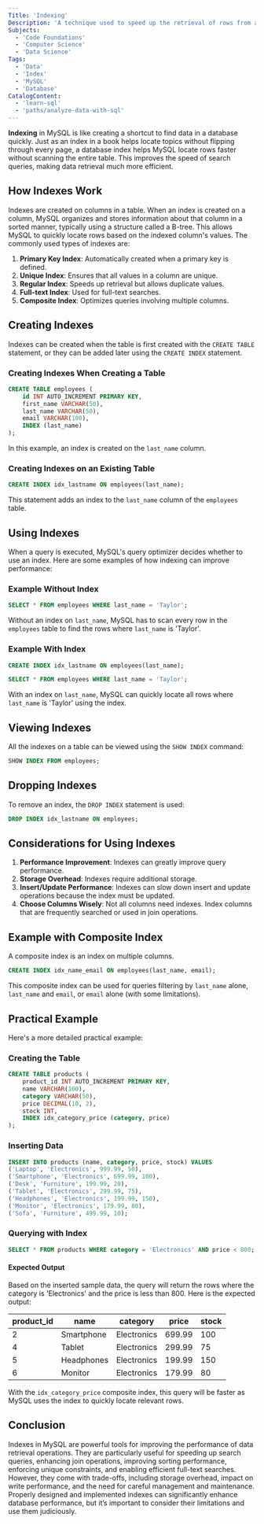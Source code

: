 ```yaml
---
Title: 'Indexing'
Description: 'A technique used to speed up the retrieval of rows from a database table.'
Subjects:
  - 'Code Foundations'
  - 'Computer Science'
  - 'Data Science'
Tags:
  - 'Data'
  - 'Index'
  - 'MySQL'
  - 'Database'
CatalogContent:
  - 'learn-sql'
  - 'paths/analyze-data-with-sql'
---
```


**Indexing** in MySQL is like creating a shortcut to find data in a database quickly. Just as an index in a book helps locate topics without flipping through every page, a database index helps MySQL locate rows faster without scanning the entire table. This improves the speed of search queries, making data retrieval much more efficient.

## How Indexes Work

Indexes are created on columns in a table. When an index is created on a column, MySQL organizes and stores information about that column in a sorted manner, typically using a structure called a B-tree. This allows MySQL to quickly locate rows based on the indexed column's values.
The commonly used types of indexes are:

1. **Primary Key Index**: Automatically created when a primary key is defined.
2. **Unique Index**: Ensures that all values in a column are unique.
3. **Regular Index**: Speeds up retrieval but allows duplicate values.
4. **Full-text Index**: Used for full-text searches.
5. **Composite Index**: Optimizes queries involving multiple columns.

## Creating Indexes

Indexes can be created when the table is first created with the `CREATE TABLE` statement, or they can be added later using the `CREATE INDEX` statement.

### Creating Indexes When Creating a Table

```sql
CREATE TABLE employees (
    id INT AUTO_INCREMENT PRIMARY KEY,
    first_name VARCHAR(50),
    last_name VARCHAR(50),
    email VARCHAR(100),
    INDEX (last_name)
);
```

In this example, an index is created on the `last_name` column.

### Creating Indexes on an Existing Table

```sql
CREATE INDEX idx_lastname ON employees(last_name);
```

This statement adds an index to the `last_name` column of the `employees` table.

## Using Indexes

When a query is executed, MySQL's query optimizer decides whether to use an index. Here are some examples of how indexing can improve performance:

### Example Without Index

```sql
SELECT * FROM employees WHERE last_name = 'Taylor';
```

Without an index on `last_name`, MySQL has to scan every row in the `employees` table to find the rows where `last_name` is 'Taylor'.

### Example With Index

```sql
CREATE INDEX idx_lastname ON employees(last_name);

SELECT * FROM employees WHERE last_name = 'Taylor';
```

With an index on `last_name`, MySQL can quickly locate all rows where `last_name` is 'Taylor' using the index.

## Viewing Indexes

All the indexes on a table can be viewed using the `SHOW INDEX` command:

```sql
SHOW INDEX FROM employees;
```

## Dropping Indexes

To remove an index, the `DROP INDEX` statement is used:

```sql
DROP INDEX idx_lastname ON employees;
```

## Considerations for Using Indexes

1. **Performance Improvement**: Indexes can greatly improve query performance.
2. **Storage Overhead**: Indexes require additional storage.
3. **Insert/Update Performance**: Indexes can slow down insert and update operations because the index must be updated.
4. **Choose Columns Wisely**: Not all columns need indexes. Index columns that are frequently searched or used in join operations.

## Example with Composite Index

A composite index is an index on multiple columns.

```sql
CREATE INDEX idx_name_email ON employees(last_name, email);
```

This composite index can be used for queries filtering by `last_name` alone, `last_name` and `email`, or `email` alone (with some limitations).

## Practical Example

Here's a more detailed practical example:

### Creating the Table

```sql
CREATE TABLE products (
    product_id INT AUTO_INCREMENT PRIMARY KEY,
    name VARCHAR(100),
    category VARCHAR(50),
    price DECIMAL(10, 2),
    stock INT,
    INDEX idx_category_price (category, price)
);
```

### Inserting Data

```sql
INSERT INTO products (name, category, price, stock) VALUES
('Laptop', 'Electronics', 999.99, 50),
('Smartphone', 'Electronics', 699.99, 100),
('Desk', 'Furniture', 199.99, 20),
('Tablet', 'Electronics', 299.99, 75),
('Headphones', 'Electronics', 199.99, 150),
('Monitor', 'Electronics', 179.99, 80),
('Sofa', 'Furniture', 499.99, 10);
```

### Querying with Index

```sql
SELECT * FROM products WHERE category = 'Electronics' AND price < 800;
```
#### Expected Output

Based on the inserted sample data, the query will return the rows where the category is 'Electronics' and the price is less than 800. Here is the expected output:

| product_id | name       | category    | price  | stock |
|------------|------------|-------------|--------|-------|
| 2          | Smartphone | Electronics | 699.99 | 100   |
| 4          | Tablet     | Electronics | 299.99 | 75    |
| 5          | Headphones | Electronics | 199.99 | 150   |
| 6          | Monitor    | Electronics | 179.99 | 80    |

With the `idx_category_price` composite index, this query will be faster as MySQL uses the index to quickly locate relevant rows.

## Conclusion

Indexes in MySQL are powerful tools for improving the performance of data retrieval operations. They are particularly useful for speeding up search queries, enhancing join operations, improving sorting performance, enforcing unique constraints, and enabling efficient full-text searches. However, they come with trade-offs, including storage overhead, impact on write performance, and the need for careful management and maintenance. Properly designed and implemented indexes can significantly enhance database performance, but it’s important to consider their limitations and use them judiciously.
